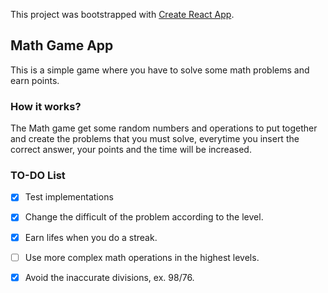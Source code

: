This project was bootstrapped with [Create React App](https://github.com/facebook/create-react-app).

## Math Game App

This is a simple game where you have to solve some math problems and earn points.

### How it works?

The Math game get some random numbers and operations to put together and create the problems that you must solve, everytime you insert the correct answer, your points and the time will be increased.

### TO-DO List
- [x] Test implementations 
- [x] Change the difficult of the problem according to the level. 
- [x] Earn lifes when you do a streak.
- [ ] Use more complex math operations in the highest levels.
- [x] Avoid the inaccurate divisions, ex. 98/76.



